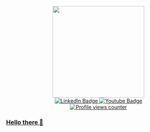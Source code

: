 <div id="header" align="center">
  <img src="https://media.giphy.com/media/ZVik7pBtu9dNS/giphy.gif" width="250" />
</div>

<div id="badges" align="center">
  <a href="https://www.linkedin.com/in/matheus-leite-dev/" target="_blank">
    <img src="https://img.shields.io/badge/LinkedIn-blue?style=for-the-badge&logo=linkedin&logoColor=white" alt="LinkedIn Badge" />
  </a>
  <a href="https://www.youtube.com/channel/UCshj1P9OWQoTEujjYcLUbsw" target="_blank"> 
  <img src="https://img.shields.io/badge/YouTube-red?style=for-the-badge&logo=youtube&logoColor=white" alt="Youtube Badge" />
  
  <br>
  <img src="https://komarev.com/ghpvc/?username=maatheusLeite&style=flat-square&color=blue" alt="Profile views counter" />
</div>



### Hello there 👋

<!--
**maatheusLeite/maatheusLeite** is a ✨ _special_ ✨ repository because its `README.md` (this file) appears on your GitHub profile.

Here are some ideas to get you started:

- 🔭 I’m currently working on ...
- 🌱 I’m currently learning ...
- 👯 I’m looking to collaborate on ...
- 🤔 I’m looking for help with ...
- 💬 Ask me about ...
- 📫 How to reach me: ...
- 😄 Pronouns: ...
- ⚡ Fun fact: ...
-->

